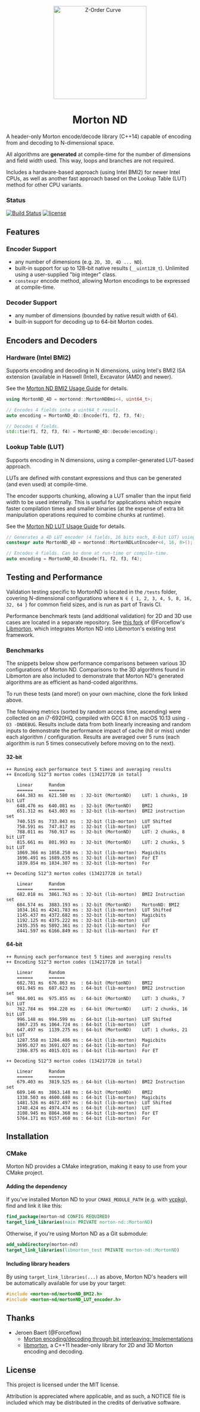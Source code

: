 <p align="center">
  <img src="z-order.png" alt="Z-Order Curve" height="250">
</p>

<h1 align="center">Morton ND</h1>

A header-only Morton encode/decode library (C++14) capable of encoding from and decoding to N-dimensional space.

All algorithms are **generated** at compile-time for the number of dimensions and field width used. This way, loops and branches are not required.

Includes a hardware-based approach (using Intel BMI2) for newer Intel CPUs, as well as another fast approach based on the Lookup Table (LUT) method for other CPU variants. 

### Status
[![Build Status](https://travis-ci.org/kevinhartman/morton-nd.svg?branch=master)](https://travis-ci.org/kevinhartman/morton-nd) [![license](https://img.shields.io/github/license/mashape/apistatus.svg)](https://opensource.org/licenses/MIT)

## Features

### Encoder Support
- any number of dimensions (e.g. `2D, 3D, 4D ... ND`).
- built-in support for up to 128-bit native results (`__uint128_t`). Unlimited using a user-supplied "big integer" class.
- `constexpr` encode method, allowing Morton encodings to be expressed at compile-time.

### Decoder Support
- any number of dimensions (bounded by native result width of 64).
- built-in support for decoding up to 64-bit Morton codes.

## Encoders and Decoders

### Hardware (Intel BMI2)
Supports encoding and decoding in N dimensions, using Intel's BMI2 ISA extension (available in Haswell (Intel), Excavator (AMD) and newer).

See the [Morton ND BMI2 Usage Guide](docs/MortonND_BMI2.md) for details.

```c++
using MortonND_4D = mortonnd::MortonNDBmi<4, uint64_t>;

// Encodes 4 fields into a uint64_t result.
auto encoding = MortonND_4D::Encode(f1, f2, f3, f4);

// Decodes 4 fields.
std::tie(f1, f2, f3, f4) = MortonND_4D::Decode(encoding);
```

### Lookup Table (LUT)
Supports encoding in N dimensions, using a compiler-generated LUT-based approach.

LUTs are defined with constant expressions and thus can be generated (and even used) at compile-time.

The encoder supports chunking, allowing a LUT smaller than the input field width to be used internally. This is useful for applications which require faster compilation times and smaller binaries (at the expense of extra bit manipulation operations required to combine chunks at runtime).

See the [Morton ND LUT Usage Guide](docs/MortonND_LUT.md) for details.

```c++
// Generates a 4D LUT encoder (4 fields, 16 bits each, 8-bit LUT) using the compiler.
constexpr auto MortonND_4D = mortonnd::MortonNDLutEncoder<4, 16, 8>();

// Encodes 4 fields. Can be done at run-time or compile-time.
auto encoding = MortonND_4D.Encode(f1, f2, f3, f4);
```

## Testing and Performance
Validation testing specific to MortonND is located in the `/tests` folder, covering N-dimensional configurations where `N ∈ { 1, 2, 3, 4, 5, 8, 16, 32, 64 }` for common field sizes, and is run as part of Travis CI.

Performance benchmark tests (and additional validation) for 2D and 3D use cases are located in a separate repository. See [this fork](https://github.com/kevinhartman/libmorton#fork-changes) of @Forceflow's [Libmorton](https://github.com/Forceflow/libmorton), which integrates Morton ND into Libmorton's existing test framework.

### Benchmarks
The snippets below show performance comparisons between various 3D configurations of Morton ND. Comparisons to the 3D algorithms found in Libmorton are also included to demonstrate that Morton ND's generated algorithms are as efficient as hand-coded algorithms.

To run these tests (and more!) on your own machine, clone the fork linked above.

The following metrics (sorted by random access time, ascending) were collected on an i7-6920HQ, compiled with GCC 8.1 on macOS 10.13 using `-O3 -DNDEBUG`. Results include data from both linearly increasing and random inputs to demonstrate the performance impact of cache (hit or miss) under each algorithm / configuration. Results are averaged over 5 runs (each algorithm is run 5 times consecutively before moving on to the next).

#### 32-bit
```
++ Running each performance test 5 times and averaging results
++ Encoding 512^3 morton codes (134217728 in total)

    Linear      Random
    ======      ======
    644.383 ms  621.580 ms  : 32-bit (MortonND)    LUT: 1 chunks, 10 bit LUT
    648.476 ms  640.081 ms  : 32-bit (MortonND)    BMI2
    651.312 ms  643.003 ms  : 32-bit (lib-morton)  BMI2 instruction set
    740.515 ms  733.843 ms  : 32-bit (lib-morton)  LUT Shifted
    758.591 ms  747.817 ms  : 32-bit (lib-morton)  LUT
    788.011 ms  760.917 ms  : 32-bit (MortonND)    LUT: 2 chunks, 8 bit LUT
    815.661 ms  801.993 ms  : 32-bit (MortonND)    LUT: 2 chunks, 5 bit LUT
    1069.366 ms 1058.250 ms : 32-bit (lib-morton)  Magicbits
    1696.491 ms 1689.635 ms : 32-bit (lib-morton)  For ET
    1839.854 ms 1834.307 ms : 32-bit (lib-morton)  For
    
++ Decoding 512^3 morton codes (134217728 in total)

    Linear      Random
    ======      ======
    682.018 ms  3861.763 ms : 32-bit (lib-morton)  BMI2 Instruction set
    684.574 ms  3883.193 ms : 32-bit (MortonND)    MortonND: BMI2
    1034.161 ms 4241.783 ms : 32-bit (lib-morton)  LUT Shifted
    1145.437 ms 4372.682 ms : 32-bit (lib-morton)  Magicbits
    1192.125 ms 4375.222 ms : 32-bit (lib-morton)  LUT
    2435.355 ms 5892.361 ms : 32-bit (lib-morton)  For
    3441.597 ms 6166.849 ms : 32-bit (lib-morton)  For ET
```

#### 64-bit
```
++ Running each performance test 5 times and averaging results
++ Encoding 512^3 morton codes (134217728 in total)

    Linear      Random
    ======      ======
    682.781 ms  676.863 ms  : 64-bit (MortonND)    BMI2
    691.945 ms  687.623 ms  : 64-bit (lib-morton)  BMI2 instruction set
    984.001 ms  975.855 ms  : 64-bit (MortonND)    LUT: 3 chunks, 7 bit LUT
    762.784 ms  994.220 ms  : 64-bit (MortonND)    LUT: 2 chunks, 16 bit LUT
    996.148 ms  994.599 ms  : 64-bit (lib-morton)  LUT Shifted
    1067.235 ms 1064.724 ms : 64-bit (lib-morton)  LUT
    647.497 ms  1139.275 ms : 64-bit (MortonND)    LUT: 1 chunks, 21 bit LUT
    1287.558 ms 1284.486 ms : 64-bit (lib-morton)  Magicbits
    3695.027 ms 3691.027 ms : 64-bit (lib-morton)  For
    2366.875 ms 4015.031 ms : 64-bit (lib-morton)  For ET
    
++ Decoding 512^3 morton codes (134217728 in total)

    Linear      Random
    ======      ======
    679.403 ms  3819.525 ms : 64-bit (lib-morton)  BMI2 Instruction set
    689.146 ms  3863.148 ms : 64-bit (MortonND)    BMI2
    1338.503 ms 4600.688 ms : 64-bit (lib-morton)  Magicbits
    1481.526 ms 4672.497 ms : 64-bit (lib-morton)  LUT Shifted
    1748.424 ms 4974.474 ms : 64-bit (lib-morton)  LUT
    3108.945 ms 8864.368 ms : 64-bit (lib-morton)  For ET
    5764.171 ms 9157.460 ms : 64-bit (lib-morton)  For
```

## Installation
### CMake
Morton ND provides a CMake integration, making it easy to use from your CMake project.

#### Adding the dependency

If you've installed Morton ND to your `CMAKE_MODULE_PATH` (e.g. with [vcpkg](https://github.com/microsoft/vcpkg)), find and link it like this:

```cmake
find_package(morton-nd CONFIG REQUIRED)
target_link_libraries(main PRIVATE morton-nd::MortonND)
```

Otherwise, if you're using Morton ND as a Git submodule:
```cmake
add_subdirectory(morton-nd)
target_link_libraries(libmorton_test PRIVATE morton-nd::MortonND)
```

#### Including library headers
By using `target_link_libraries(...)` as above, Morton ND's headers will be automatically available for use by your target:

```c++
#include <morton-nd/mortonND_BMI2.h>
#include <morton-nd/mortonND_LUT_encoder.h>
```

## Thanks
* Jeroen Baert (@Forceflow)
  - [Morton encoding/decoding through bit interleaving: Implementations](https://www.forceflow.be/2013/10/07/morton-encodingdecoding-through-bit-interleaving-implementations/)
  - [libmorton](https://github.com/Forceflow/libmorton), a C++11 header-only library for 2D and 3D Morton encoding and decoding.

## License
This project is licensed under the MIT license.

Attribution is appreciated where applicable, and as such, a NOTICE file is included which may be distributed in the credits of derivative software.
